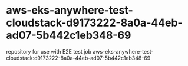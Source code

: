# aws-eks-anywhere-test-cloudstack-d9173222-8a0a-44eb-ad07-5b442c1eb348-69
repository for use with E2E test job aws-eks-anywhere-test-cloudstack:d9173222-8a0a-44eb-ad07-5b442c1eb348-69
